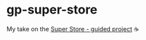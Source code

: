 # gp-super-store

My take on the [Super Store - guided project](https://guidedprojects.dev/super-store/intro) ☕
